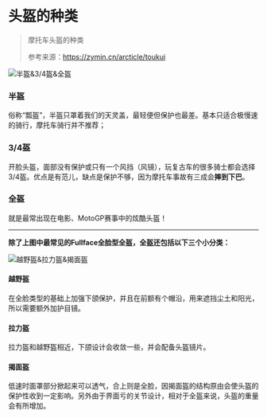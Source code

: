 # 头盔的种类

> 摩托车头盔的种类
> 
> 参考来源：https://zymin.cn/arcticle/toukui

![半盔&3/4盔&全盔](https://cdn.jsdelivr.net/gh/EngrZhou/MoYouClubPic@master/2021/20210401155709.jpg)

### 半盔

俗称“瓢盔”，半盔只罩着我们的天灵盖，最轻便但保护也最差。基本只适合极慢速的骑行，摩托车骑行并不推荐；

### 3/4盔

开脸头盔，面部没有保护或只有一个风挡（风镜），玩复古车的很多骑士都会选择3/4盔。优点是有范儿，缺点是保护不够，因为摩托车事故有三成会**摔到下巴**。

### 全盔

就是最常出现在电影、MotoGP赛事中的炫酷头盔！

---

**除了上图中最常见的Fullface全脸型全盔，全盔还包括以下三个小分类：**

![越野盔&拉力盔&揭面盔](https://cdn.jsdelivr.net/gh/EngrZhou/MoYouClubPic@master/2021/20210401155722.jpg)

#### 越野盔

在全脸类型的基础上加强下颌保护，并且在前额有个帽沿，用来遮挡尘土和阳光，所以需要额外加护目镜。

#### 拉力盔

拉力盔和越野盔相近，下颌设计会收敛一些，并会配备头盔镜片。

#### 揭面盔

低速时面罩部分掀起来可以透气，合上则是全脸，因揭面盔的结构原由会使头盔的保护性收到一定影响。另外由于界面亏的关节设计，相对于全盔来说，头盔的重量会有所增加。